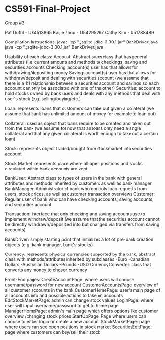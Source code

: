 # CS591-Final-Project
Group #3

Pat Duffil - U84513865
Kaijie Zhou - U54295267
Cathy Kim - U51788489

Compilation Instructions:
javac -cp ".;sqlite-jdbc-3.30.1.jar" BankDriver.java
java -cp ".;sqlite-jdbc-3.30.1.jar" BankDriver.java

Usability of each class:
Account: Abstract superclass that has general attributes (i.e. current amount) and methods to checkings, saving and securities accounts
Checking: account(s) user has that allows for withdrawing/depositing money
Saving: account(s) user has that allows for withdraw/deposit and dealing with securities account (we assume that there is a 1:1 relationship between a securities account and savings so each account can only be associated with one of the other)
Securities: account to hold stocks owned by bank users and deals with any methods that deal with user's stock (e.g. selling/buying/etc.)

Loan: represents loans that customers can take out given a collateral (we assume that bank has unlimited amount of money for example to loan out)

Collateral: used as object that loans require to be created and taken out from the bank (we assume for now that all loans only need a single collateral and that any given collateral is worth enough to take out a certain loan)

Stock: represents object traded/bought from stockmarket into securities account

Stock Market: represents place where all open positions and stocks circulated within bank accounts are kept

BankUser: Abstract class to types of users in the bank with general attributes and methods inherited by customers as well as bank manager
BankManager: Administrator of bank who controls loan requests from users, stock prices, as well as customer transaction overviews
Customer: Regular user of bank who can have checking accounts, saving accounts, and securities account

Transaction: Interface that only checking and saving accounts use to implement withdraw/deposit (we assume that the securities account cannot be directly withdrawn/depositied into but changed via transfers from saving accounts)

BankDriver: simply starting point that initializes a lot of pre-bank creation objects (e.g. bank manager, bank's stocks)

Currency: represents physical currencies supported by the bank, abstract class with methods/attributes inherited by subclasses
    -Euro
    -Canadian Dollars
    -Australian Dollars
    -Pounds
    -USD
CurrencyConverter: class that converts any money to chosen currency

Front-End pages:
CreateAccountPage: where users will choose username/password for new account
CustomerAccountsPage: overview of all customer accounts in the bank
CustomerHomePage: user's main page of all accounts info and possible actions to take on accounts
EditStockMarketPage: admin can change stock values
LoginPage: where user will input username/password to get to home page
ManagerHomePage: admin's main page which offers options like customer overview /changing stock prices
StartUpPage: Page where users can choose to either login or create a new account
StockMarketPage: page where users can see open positions in stock market
SecuritiesEditPage: page where customers can buy/sell their stock

